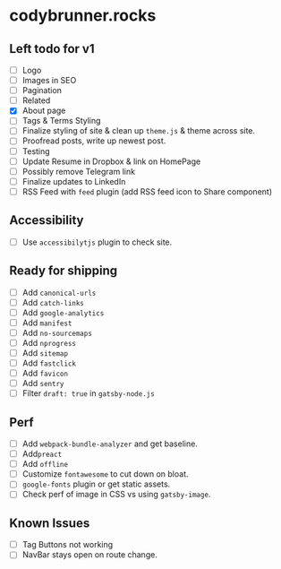 # codybrunner.rocks

## Left todo for v1

* [ ] Logo
* [ ] Images in SEO
* [ ] Pagination
* [ ] Related
* [x] About page
* [ ] Tags & Terms Styling
* [ ] Finalize styling of site & clean up `theme.js` & theme across site.
* [ ] Proofread posts, write up newest post.
* [ ] Testing
* [ ] Update Resume in Dropbox & link on HomePage
* [ ] Possibly remove Telegram link
* [ ] Finalize updates to LinkedIn
* [ ] RSS Feed with `feed` plugin (add RSS feed icon to Share component)

## Accessibility

* [ ] Use `accessibilytjs` plugin to check site.

## Ready for shipping

* [ ] Add `canonical-urls`
* [ ] Add `catch-links`
* [ ] Add `google-analytics`
* [ ] Add `manifest`
* [ ] Add `no-sourcemaps`
* [ ] Add `nprogress`
* [ ] Add `sitemap`
* [ ] Add `fastclick`
* [ ] Add `favicon`
* [ ] Add `sentry`
* [ ] Filter `draft: true` in `gatsby-node.js`

## Perf

* [ ] Add `webpack-bundle-analyzer` and get baseline.
* [ ] Add`preact`
* [ ] Add `offline`
* [ ] Customize `fontawesome` to cut down on bloat.
* [ ] `google-fonts` plugin or get static assets.
* [ ] Check perf of image in CSS vs using `gatsby-image`.

## Known Issues

* [ ] Tag Buttons not working
* [ ] NavBar stays open on route change.
